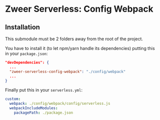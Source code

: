 # Zweer Serverless: Config Webpack

## Installation

This submodule must be 2 folders away from the root of the project.

You have to install it (to let npm/yarn handle its dependencies) putting this in your `package.json`:

```json
"devDependencies": {
  ...
  "zweer-serverless-config-webpack": "./config/webpack"
  ...
}
```

Finally put this in your `serverless.yml`:
```yaml
custom:
  webpack: ./config/webpack/config/serverless.js
  webpackIncludeModules:
    packagePath: ./package.json
```
